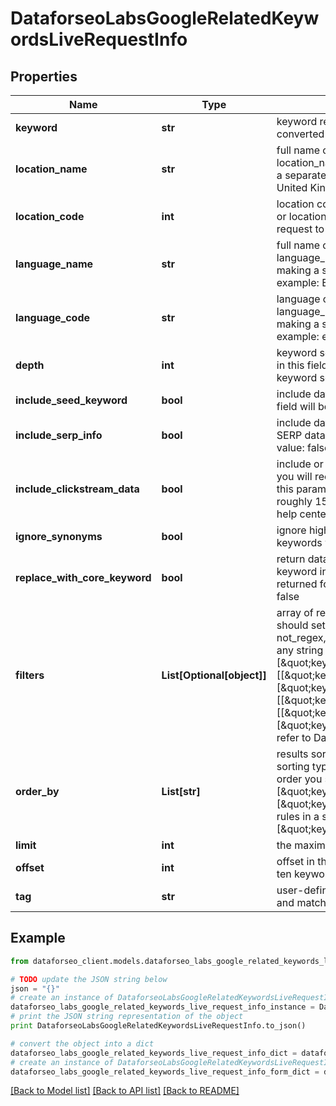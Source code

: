 # DataforseoLabsGoogleRelatedKeywordsLiveRequestInfo


## Properties

Name | Type | Description | Notes
------------ | ------------- | ------------- | -------------
**keyword** | **str** | keyword required field UTF-8 encoding a keyword should be at least 3 characters long; the keywords will be converted to lowercase format | [optional] 
**location_name** | **str** | full name of the location required field if you don’t specify location_code Note: it is required to specify either location_name or location_code you can receive the list of available locations with their location_name by making a separate request to the https://api.dataforseo.com/v3/dataforseo_labs/locations_and_languages example: United Kingdom | [optional] 
**location_code** | **int** | location code required field if you don’t specify location_name Note: it is required to specify either location_name or location_code you can receive the list of available locations with their location_code by making a separate request to the https://api.dataforseo.com/v3/dataforseo_labs/locations_and_languages example: 2840 | [optional] 
**language_name** | **str** | full name of the language required field if you don’t specify language_code Note: it is required to specify either language_name or language_code you can receive the list of available locations with their language_name by making a separate request to the https://api.dataforseo.com/v3/dataforseo_labs/locations_and_languages example: English | [optional] 
**language_code** | **str** | language code required field if you don’t specify language_name Note: it is required to specify either language_name or language_code you can receive the list of available locations with their language_code by making a separate request to the https://api.dataforseo.com/v3/dataforseo_labs/locations_and_languages example: en | [optional] 
**depth** | **int** | keyword search depth optional field default value: 1 number of the returned results depends on the value you set in this field you can specify a level from 0 to 4 estimated number of keywords for each level (maximum): 0 – the keyword set in the keyword field 1 – 8 keywords 2 – 72 keywords 3 – 584 keywords 4 – 4680 keywords | [optional] 
**include_seed_keyword** | **bool** | include data for the seed keyword optional field if set to true, data for the seed keyword specified in the keyword field will be provided in the seed_keyword_data array of the response default value: false | [optional] 
**include_serp_info** | **bool** | include data from SERP for each keyword optional field if set to true, we will return a serp_info array containing SERP data (number of search results, relevant URL, and SERP features) for every keyword in the response default value: false | [optional] 
**include_clickstream_data** | **bool** | include or exclude data from clickstream-based metrics in the result optional field if the parameter is set to true, you will receive clickstream_keyword_info object with clickstream data in the response default value: false with this parameter enabled, you will be charged double the price for the request Note: clickstream data is available for roughly 15% of keywords in the response learn more about how clickstream-based metrics are calculated in this help center article | [optional] 
**ignore_synonyms** | **bool** | ignore highly similar keywords optional field if set to true only core keywords will be returned, all highly similar keywords will be excluded; default value: false | [optional] 
**replace_with_core_keyword** | **bool** | return data for core keyword optional field if true, serp_info and related_keywords will be returned for the main keyword in the group that the specified keyword belongs to; if false, serp_info and related_keywords will be returned for the specified keyword (if available); refer to this help center article for more details; default value: false | [optional] 
**filters** | **List[Optional[object]]** | array of results filtering parameters optional field you can add several filters at once (8 filters maximum) you should set a logical operator and, or between the conditions the following operators are supported: regex, not_regex, &lt;, &lt;&#x3D;, &gt;, &gt;&#x3D;, &#x3D;, &lt;&gt;, in, not_in, like,not_like you can use the % operator with like and not_like to match any string of zero or more characters example: [\&quot;keyword_data.keyword_info.search_volume\&quot;,\&quot;&gt;\&quot;,0] [[\&quot;keyword_info.search_volume\&quot;,\&quot;in\&quot;,[0,1000]], \&quot;and\&quot;, [\&quot;keyword_data.keyword_info.competition_level\&quot;,\&quot;&#x3D;\&quot;,\&quot;LOW\&quot;]] [[\&quot;keyword_data.keyword_info.search_volume\&quot;,\&quot;&gt;\&quot;,100], \&quot;and\&quot;, [[\&quot;keyword_data.keyword_info.cpc\&quot;,\&quot;&lt;\&quot;,0.5], \&quot;or\&quot;, [\&quot;keyword_info.high_top_of_page_bid\&quot;,\&quot;&lt;&#x3D;\&quot;,0.5]]] for more information about filters, please refer to Dataforseo Labs – Filters or this help center guide | [optional] 
**order_by** | **List[str]** | results sorting rules optional field you can use the same values as in the filters array to sort the results possible sorting types: asc – results will be sorted in the ascending order desc – results will be sorted in the descending order you should use a comma to set up a sorting type example: [\&quot;keyword_data.keyword_info.competition,desc\&quot;] default rule: [\&quot;keyword_data.keyword_info.search_volume,desc\&quot;] note that you can set no more than three sorting rules in a single request you should use a comma to separate several sorting rules example: [\&quot;keyword_data.keyword_info.search_volume,desc\&quot;,\&quot;keyword_data.keyword_info.cpc,desc\&quot;] | [optional] 
**limit** | **int** | the maximum number of returned keywords optional field default value: 100 maximum value: 1000 | [optional] 
**offset** | **int** | offset in the results array of returned keywords optional field default value: 0 if you specify the 10 value, the first ten keywords in the results array will be omitted and the data will be provided for the successive keywords | [optional] 
**tag** | **str** | user-defined task identifier optional field the character limit is 255 you can use this parameter to identify the task and match it with the result you will find the specified tag value in the data object of the response | [optional] 

## Example

```python
from dataforseo_client.models.dataforseo_labs_google_related_keywords_live_request_info import DataforseoLabsGoogleRelatedKeywordsLiveRequestInfo

# TODO update the JSON string below
json = "{}"
# create an instance of DataforseoLabsGoogleRelatedKeywordsLiveRequestInfo from a JSON string
dataforseo_labs_google_related_keywords_live_request_info_instance = DataforseoLabsGoogleRelatedKeywordsLiveRequestInfo.from_json(json)
# print the JSON string representation of the object
print DataforseoLabsGoogleRelatedKeywordsLiveRequestInfo.to_json()

# convert the object into a dict
dataforseo_labs_google_related_keywords_live_request_info_dict = dataforseo_labs_google_related_keywords_live_request_info_instance.to_dict()
# create an instance of DataforseoLabsGoogleRelatedKeywordsLiveRequestInfo from a dict
dataforseo_labs_google_related_keywords_live_request_info_form_dict = dataforseo_labs_google_related_keywords_live_request_info.from_dict(dataforseo_labs_google_related_keywords_live_request_info_dict)
```
[[Back to Model list]](../README.md#documentation-for-models) [[Back to API list]](../README.md#documentation-for-api-endpoints) [[Back to README]](../README.md)


